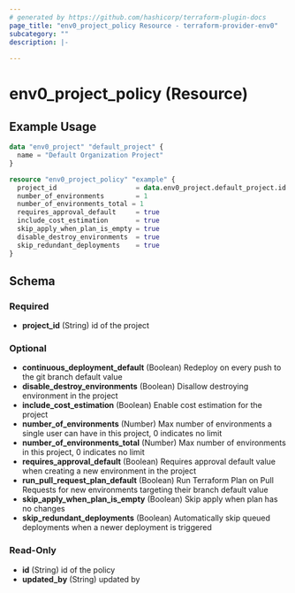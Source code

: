 ```yaml
---
# generated by https://github.com/hashicorp/terraform-plugin-docs
page_title: "env0_project_policy Resource - terraform-provider-env0"
subcategory: ""
description: |-
  
---
```


# env0_project_policy (Resource)



## Example Usage

```terraform
data "env0_project" "default_project" {
  name = "Default Organization Project"
}

resource "env0_project_policy" "example" {
  project_id                    = data.env0_project.default_project.id
  number_of_environments        = 1
  number_of_environments_total = 1
  requires_approval_default     = true
  include_cost_estimation       = true
  skip_apply_when_plan_is_empty = true
  disable_destroy_environments  = true
  skip_redundant_deployments    = true
}
```

<!-- schema generated by tfplugindocs -->
## Schema

### Required

- **project_id** (String) id  of the project

### Optional

- **continuous_deployment_default** (Boolean) Redeploy on every push to the git branch default value
- **disable_destroy_environments** (Boolean) Disallow destroying environment in the project
- **include_cost_estimation** (Boolean) Enable cost estimation for the project
- **number_of_environments** (Number) Max number of environments a single user can have in this project, 0 indicates no limit
- **number_of_environments_total** (Number) Max number of environments in this project, 0 indicates no limit
- **requires_approval_default** (Boolean) Requires approval default value when creating a new environment in the project
- **run_pull_request_plan_default** (Boolean) Run Terraform Plan on Pull Requests for new environments targeting their branch default value
- **skip_apply_when_plan_is_empty** (Boolean) Skip apply when plan has no changes
- **skip_redundant_deployments** (Boolean) Automatically skip queued deployments when a newer deployment is triggered

### Read-Only

- **id** (String) id of the policy
- **updated_by** (String) updated by


